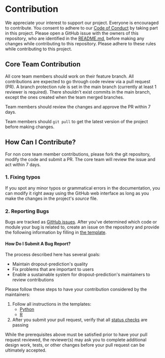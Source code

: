 # Contribution

We appreciate your interest to support our project. Everyone is encouraged to contribute. You consent to adhere to our [Code of Conduct](CODE_OF_CONDUCT.md) by taking part in this project. 
Please open a GitHub issue with the owners of this repository, who are identified in the [README.md](README.md), before making any changes while contributing to this repository. 
Please adhere to these rules while contributing to this project.

## Core Team Contribution

All core team members should work on their feature branch. All contributions are expected to go through code review via a pull request (PR). A branch protection rule is set in the main branch (currently at least 1 reviewer is required). There shouldn't exist commits in the main branch, except the ones created when the team merged branches. 

Team members should review the changes and approve the PR within 7 days.

Team members should `git pull` to get the latest version of the project before making changes.



## How Can I Contribute?

For non core team member contributions, please fork the git repository, modify the code and submit a PR. The core team will review the issue and act within 7 days.

### 1. Fixing typos

If you spot any minor typos or grammatical errors in the documentation, you can modify it right away using the GitHub web interface as long as you make the changes in the project's _source_ file.

### 2. Reporting Bugs

  Bugs are tracked as [GitHub issues](https://github.com/UBC-MDS/dropout-predictions/issues). After you've determined which code or module your bug is related to, create an issue on the repository and provide the following information by filling in [the template](https://github.com/atom/.github/blob/master/.github/ISSUE_TEMPLATE/bug_report.md).

#### How Do I Submit A Bug Report?

  The process described here has several goals:
- Maintain dropout-prediction's quality
- Fix problems that are important to users
- Enable a sustainable system for dropout-prediction's maintainers to review contributions

Please follow these steps to have your contribution considered by the maintainers:
1. Follow all instructions in the templates: 
    - [Python](https://peps.python.org/pep-0008/)
    - [R](https://style.tidyverse.org)
2. After you submit your pull request, verify that all [status checks](https://help.github.com/articles/about-status-checks/) are passing 

While the prerequisites above must be satisfied prior to have your pull request reviewed, the reviewer(s) may ask you to complete additional design work, tests, or other changes before your pull request can be ultimately accepted.